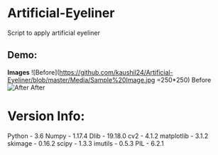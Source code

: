 # Artificial-Eyeliner
Script to apply artificial eyeliner

## Demo:
**Images**
![Before](https://github.com/kaushil24/Artificial-Eyeliner/blob/master/Media/Sample%20Image.jpg =250*250)
Before
![After](https://github.com/kaushil24/Artificial-Eyeliner/blob/master/Media/Output%20Image.png)
After

# Version Info:
Python - 3.6
Numpy - 1.17.4
Dlib - 19.18.0
cv2 - 4.1.2
matplotlib - 3.1.2
skimage - 0.16.2
scipy - 1.3.3
imutils - 0.5.3
PIL - 6.2.1
